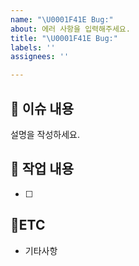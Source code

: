 ```yaml
---
name: "\U0001F41E Bug:"
about: 에러 사항을 입력해주세요.
title: "\U0001F41E Bug:"
labels: ''
assignees: ''

---
```


## :bookmark_tabs: 이슈 내용

설명을 작성하세요.

## :pencil: 작업 내용

- [ ]

## :round_pushpin:ETC

- 기타사항

